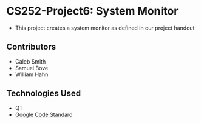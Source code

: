 # CS252-Project6: System Monitor
- This project creates a system monitor as defined in our project handout

## Contributors
- Caleb Smith
- Samuel Bove
- William Hahn

## Technologies Used
- QT
- [Google Code Standard](code-standard/)
